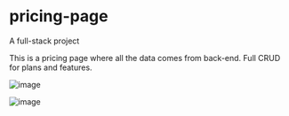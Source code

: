 # pricing-page
A full-stack project

This is a pricing page where all the data comes from back-end. Full CRUD for plans and features.

![image](https://user-images.githubusercontent.com/102184515/202517768-f99b934e-9d8e-4505-a194-da70ad112b0e.png)

![image](https://user-images.githubusercontent.com/102184515/202517818-dc7b9dd5-123e-470b-965f-ee2af1300cc0.png)



